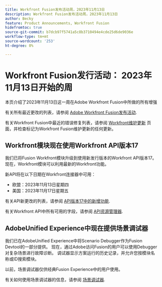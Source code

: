 ```yaml
---
title: Workfront Fusion发布活动周，2023年11月13日
description: Workfront Fusion发布活动周，2023年11月13日
author: Becky
feature: Product Announcements, Workfront Fusion
hidefromtoc: true
source-git-commit: b7dcb97f5741a5c8b3710494e4cde25d6de9036e
workflow-type: tm+mt
source-wordcount: '253'
ht-degree: 0%

---
```


# Workfront Fusion发行活动： 2023年11月13日开始的周

本页介绍了2023年11月13日这一周在Adobe Workfront Fusion中所做的所有增强

有关所有最近更改的列表，请参阅 [Adobe Workfront Fusion发布活动](../../../product-announcements/product-releases/fusion-release-activity/fusion-release-activity.md).

有关Workfront Fusion中最近的错误修复列表，请参阅 [Workfront维护更新](https://experienceleague.adobe.com/docs/workfront-known-issues/releases/current-updates.html) 页面，并检查标记为Workfront Fusion维护更新的任何更新。

## Workfront模块现在使用Workfront API版本17

我们已将Fusion Workfront模块升级到使用新发行版本的Workfront API版本17。 现在，Workfront模块可以利用最新的Workfront功能。

新API将在以下日期在Workfront连接器中可用：

* 欧盟：2023年11月13日星期四
* 美国：2023年11月17日星期五

有关API新更改的列表，请参阅 [API版本17中的新增功能](/help/quicksilver/wf-api/api/new-api-version-17.md).

有关Workfront API中所有可用的字段，请参阅 [API资源管理器](https://developer.adobe.com/workfront/api-explorer).

## AdobeUnified Experience中现在提供场景调试器

我们已在AdobeUnified Experience中将Scenario Debugger作为Fusion Devtool的一部分提供。 现在，通过Adobe访问Fusion的用户可以使用Debugger对复杂场景进行故障诊断。 调试器显示方案运行的历史记录，并允许您按模块名称或ID搜索模块。

以前，场景调试器仅供经典Fusion Experience中的用户使用。

有关如何使用场景调试器的信息，请参阅 [场景调试器](/help/quicksilver/workfront-fusion/scenarios/debug-scenarios-with-dev-tool.md#scenario-debugger).

